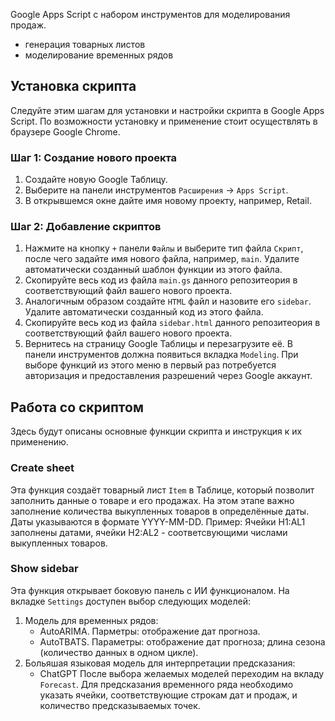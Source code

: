 Google Apps Script с набором инструментов для моделирования продаж.
- генерация товарных листов
- моделирование временных рядов

## Установка скрипта

Следуйте этим шагам для установки и настройки скрипта в Google Apps Script. По возможности установку и применение стоит осуществлять в браузере Google Chrome.

### Шаг 1: Создание нового проекта
1. Создайте новую Google Таблицу.
2. Выберите на панели инструментов `Расширения` -> `Apps Script`.
3. В открывшемся окне дайте имя новому проекту, например, Retail.

### Шаг 2: Добавление скриптов
1. Нажмите на кнопку `+` панели `Файлы` и выберите тип файла `Скрипт`, после чего задайте имя нового файла, например, `main`. Удалите автоматически созданный шаблон функции из этого файла.
2. Скопируйте весь код из файла `main.gs` данного репозитеория в соответствующий файл вашего нового проекта.
3. Аналогичным образом создайте `HTML` файл и назовите его `sidebar`. Удалите автоматически созданный код из этого файла.
4. Скопируйте весь код из файла `sidebar.html` данного репозитеория в соответствующий файл вашего нового проекта.
5. Вернитесь на страницу Google Таблицы и перезагрузите её. В панели инструментов должна появиться вкладка `Modeling`. При выборе функций из этого меню в первый раз потребуется авторизация и предоставления разрешений через Google аккаунт.

## Работа со скриптом

Здесь будут описаны основные функции скрипта и инструкция к их применению.

### Create sheet
Эта функция создаёт товарный лист `Item` в Таблице, который позволит заполнить данные о товаре и его продажах. На этом этапе важно заполнение количества выкупленных товаров в определённые даты. Даты указываются в формате YYYY-MM-DD.
Пример: Ячейки H1:AL1 заполнены датами, ячейки H2:AL2 - соответсвующими числами выкупленных товаров.

### Show sidebar
Эта функция открывает боковую панель с ИИ функционалом.
На вкладке `Settings` доступен выбор следующих моделей:
1. Модель для временных рядов:
   - AutoARIMA. Парметры: отображение дат прогноза.
   - AutoTBATS. Параметры: отображение дат прогноза; длина сезона (количество данных в одном цикле).
2. Больяшая языковая модель для интерпретации предсказания:
   - ChatGPT
После выбора желаемых моделей переходим на вкладу `Forecast`. Для предсказания временного ряда необходимо указать ячейки, соответствующие строкам дат и продаж, и количество предсказываемых точек.


